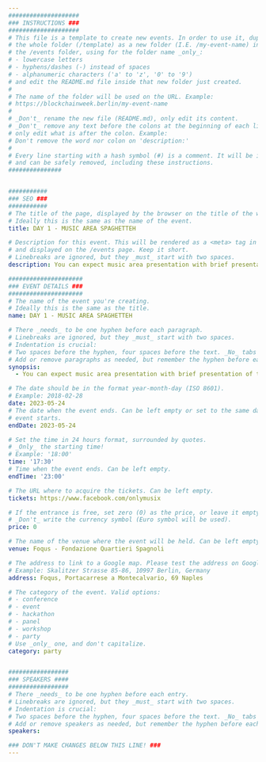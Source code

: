 ```yaml
---
####################
### INSTRUCTIONS ###
####################
# This file is a template to create new events. In order to use it, duplicate
# the whole folder (/template) as a new folder (I.E. /my-event-name) inside of
# the /events folder, using for the folder name _only_:
# - lowercase letters
# - hyphens/dashes (-) instead of spaces
# - alphanumeric characters ('a' to 'z', '0' to '9')
# and edit the README.md file inside that new folder just created.
#
# The name of the folder will be used on the URL. Example:
# https://blockchainweek.berlin/my-event-name
#
# _Don't_ rename the new file (README.md), only edit its content.
# _Don't_ remove any text before the colons at the beginning of each line,
# only edit what is after the colon. Example:
# Don't remove the word nor colon on 'description:'
#
# Every line starting with a hash symbol (#) is a comment. It will be ignored
# and can be safely removed, including these instructions.
###############


###########
### SEO ###
###########
# The title of the page, displayed by the browser on the title of the window.
# Ideally this is the same as the name of the event.
title: DAY 1 - MUSIC AREA SPAGHETTEH

# Description for this event. This will be rendered as a <meta> tag in the HTML,
# and displayed on the /events page. Keep it short.
# Linebreaks are ignored, but they _must_ start with two spaces.
description: You can expect music area presentation with brief presentation of the host - Onlymusix with Antonino Abbate, (CEO of Onlytech Industries). At 6 PM Aperitivo and Opening Party. Dj set by Psychederica. Funky / Hip-Hop / Electronic

#####################
### EVENT DETAILS ###
#####################
# The name of the event you're creating.
# Ideally this is the same as the title.
name: DAY 1 - MUSIC AREA SPAGHETTEH

# There _needs_ to be one hyphen before each paragraph.
# Linebreaks are ignored, but they _must_ start with two spaces.
# Indentation is crucial:
# Two spaces before the hyphen, four spaces before the text. _No_ tabs allowed.
# Add or remove paragraphs as needed, but remember the hyphen before each entry.
synopsis:
  - You can expect music area presentation with brief presentation of the host - Onlymusix with Antonino Abbate, (CEO of Onlytech Industries). At 6 PM Aperitivo and Opening Party. Dj set by Psychederica. Funky / Hip-Ho

# The date should be in the format year-month-day (ISO 8601).
# Example: 2018-02-28
date: 2023-05-24
# The date when the event ends. Can be left empty or set to the same day the
# event starts.
endDate: 2023-05-24

# Set the time in 24 hours format, surrounded by quotes.
# _Only_ the starting time!
# Example: '18:00'
time: '17:30'
# Time when the event ends. Can be left empty.
endTime: '23:00'

# The URL where to acquire the tickets. Can be left empty.
tickets: https://www.facebook.com/onlymusix

# If the entrance is free, set zero (0) as the price, or leave it empty.
# _Don't_ write the currency symbol (Euro symbol will be used).
price: 0

# The name of the venue where the event will be held. Can be left empty.
venue: Foqus - Fondazione Quartieri Spagnoli

# The address to link to a Google map. Please test the address on Google Maps.
# Example: Skalitzer Strasse 85-86, 10997 Berlin, Germany
address: Foqus, Portacarrese a Montecalvario, 69 Naples

# The category of the event. Valid options:
# - conference
# - event
# - hackathon
# - panel
# - workshop
# - party
# Use _only_ one, and don't capitalize.
category: party


#################
### SPEAKERS ####
#################
# There _needs_ to be one hyphen before each entry.
# Linebreaks are ignored, but they _must_ start with two spaces.
# Indentation is crucial:
# Two spaces before the hyphen, four spaces before the text. _No_ tabs allowed.
# Add or remove speakers as needed, but remember the hyphen before each entry.
speakers:

### DON'T MAKE CHANGES BELOW THIS LINE! ###
---
```


<!-- ### DON'T MAKE CHANGES BELOW THIS LINE! ### -->

<Event-Content/>
